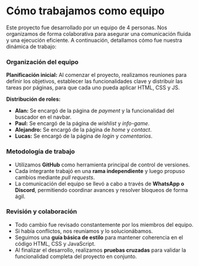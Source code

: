 # Cómo trabajamos como equipo

Este proyecto fue desarrollado por un equipo de 4 personas. Nos organizamos de forma colaborativa para asegurar una comunicación fluida y una ejecución eficiente. A continuación, detallamos cómo fue nuestra dinámica de trabajo:

### Organización del equipo

**Planificación inicial:**
Al comenzar el proyecto, realizamos reuniones para definir los objetivos, establecer las funcionalidades clave y distribuir las tareas por páginas, para que cada uno pueda aplicar HTML, CSS y JS.

**Distribución de roles:**

- **Alan:** Se encargó de la página de _payment_ y la funcionalidad del buscador en el navbar.
- **Paul:** Se encargó de la página de _wishlist_ y _info-game_.
- **Alejandro:** Se encargó de la página de _home_ y _contact_.
- **Lucas:** Se encargó de la página de _login_ y _comentarios_.

### Metodología de trabajo

- Utilizamos **GitHub** como herramienta principal de control de versiones.
- Cada integrante trabajó en una **rama independiente** y luego propuso cambios mediante _pull requests_.
- La comunicación del equipo se llevó a cabo a través de **WhatsApp o Discord**, permitiendo coordinar avances y resolver bloqueos de forma ágil.

### Revisión y colaboración

- Todo cambio fue revisado constantemente por los miembros del equipo.
- Si había conflictos, nos reuníamos y lo solucionábamos.
- Seguimos una **guía básica de estilo** para mantener coherencia en el código HTML, CSS y JavaScript.
- Al finalizar el desarrollo, realizamos **pruebas cruzadas** para validar la funcionalidad completa del proyecto en conjunto.
